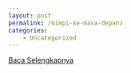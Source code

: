 ```yaml
---
layout: post
permalink: /mimpi-ke-masa-depan/
categories:
    - Uncategorized
---
```


[Baca Selengkapnya](/10)